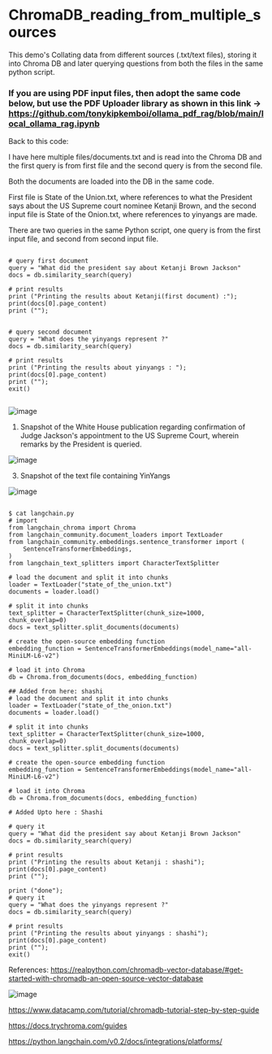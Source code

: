 # ChromaDB_reading_from_multiple_sources
This demo's Collating data from different sources  (.txt/text files), storing it into Chroma DB and later querying questions from both the files in the same python script.

###  If you are using PDF input files, then adopt the same code below, but use the PDF Uploader library as shown in this link -> https://github.com/tonykipkemboi/ollama_pdf_rag/blob/main/local_ollama_rag.ipynb

Back to this code:

I have here multiple files/documents.txt and is read into the Chroma DB and the first query is from first file and the second query is from the second file.

Both the documents are loaded into the DB in the same code.

First file is State of the Union.txt, where references to what the President says about the US Supreme court nominee Ketanji Brown, and the second input file is State of the Onion.txt, where references to yinyangs are made.

There are two queries in the same Python script, one query is from the first input file, and second from second input file.

```

# query first document
query = "What did the president say about Ketanji Brown Jackson"
docs = db.similarity_search(query)

# print results
print ("Printing the results about Ketanji(first document) :");
print(docs[0].page_content)
print ("");


# query second document
query = "What does the yinyangs represent ?"
docs = db.similarity_search(query)

# print results
print ("Printing the results about yinyangs : ");
print(docs[0].page_content)
print ("");
exit()


```

![image](https://github.com/kiranshashiny/ChromaDB_reading_from_multiple_sources/assets/14288989/bf0b93bf-adb2-4c74-9510-5fa71b1935e7)

1. Snapshot of the White House publication regarding confirmation of Judge Jackson's appointment to the US Supreme Court, wherein remarks by the President is queried.
   
![image](https://github.com/kiranshashiny/ChromaDB_reading_from_multiple_text_documents/assets/14288989/45db8be6-128c-405f-ab45-d487cf016c56)


3. Snapshot of the text file containing YinYangs

![image](https://github.com/kiranshashiny/ChromaDB_reading_from_multiple_sources/assets/14288989/3d66f4af-5639-48ae-94c9-6826ad84c702)



```

$ cat langchain.py
# import
from langchain_chroma import Chroma
from langchain_community.document_loaders import TextLoader
from langchain_community.embeddings.sentence_transformer import (
    SentenceTransformerEmbeddings,
)
from langchain_text_splitters import CharacterTextSplitter

# load the document and split it into chunks
loader = TextLoader("state_of_the_union.txt")
documents = loader.load()

# split it into chunks
text_splitter = CharacterTextSplitter(chunk_size=1000, chunk_overlap=0)
docs = text_splitter.split_documents(documents)

# create the open-source embedding function
embedding_function = SentenceTransformerEmbeddings(model_name="all-MiniLM-L6-v2")

# load it into Chroma
db = Chroma.from_documents(docs, embedding_function)

## Added from here: shashi
# load the document and split it into chunks
loader = TextLoader("state_of_the_onion.txt")
documents = loader.load()

# split it into chunks
text_splitter = CharacterTextSplitter(chunk_size=1000, chunk_overlap=0)
docs = text_splitter.split_documents(documents)

# create the open-source embedding function
embedding_function = SentenceTransformerEmbeddings(model_name="all-MiniLM-L6-v2")

# load it into Chroma
db = Chroma.from_documents(docs, embedding_function)

# Added Upto here : Shashi

# query it
query = "What did the president say about Ketanji Brown Jackson"
docs = db.similarity_search(query)

# print results
print ("Printing the results about Ketanji : shashi");
print(docs[0].page_content)
print ("");

print ("done");
# query it
query = "What does the yinyangs represent ?"
docs = db.similarity_search(query)

# print results
print ("Printing the results about yinyangs : shashi");
print(docs[0].page_content)
print ("");
exit()

```

References:
https://realpython.com/chromadb-vector-database/#get-started-with-chromadb-an-open-source-vector-database

![image](https://github.com/kiranshashiny/ChromaDB_reading_from_multiple_text_documents/assets/14288989/e5319eb2-78d4-436a-9581-0a3ac5951765)


https://www.datacamp.com/tutorial/chromadb-tutorial-step-by-step-guide

https://docs.trychroma.com/guides

https://python.langchain.com/v0.2/docs/integrations/platforms/
